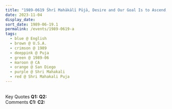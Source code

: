 ```yaml
---
title: "1989-0619 Śhrī Mahākālī Pūjā, Desire and Our Goal Is to Ascend, San Diego, CA, U.S.A."
date: 2023-11-04
display_date: 
sort_date: 1989-06-19.1
permalink: /events/1989-0619-a
tags:
  - blue @ English
  - brown @ U.S.A.
  - crimson @ 1989
  - deeppink @ Puja
  - green @ 1989-06
  - maroon @ CA
  - orange @ San Diego
  - purple @ Shri Mahakali
  - red @ Shri Mahakali Puja
---
```


<br>

<wave-list>
  <list-title color="DarkSeaGreen" width="55">Key Quotes</list-title>
  <list-item color="BlanchedAlmond" width="280"><b>Q1:</b> <i></i></list-item>
  <list-item color="Lavender" width="280"><b>Q2:</b> <i></i></list-item>
</wave-list>

<br>

<wave-list>
  <list-title color="DarkSeaGreen" width="55">Comments</list-title>
  <list-item color="BlanchedAlmond" width="280"><b>C1:</b> <i></i></list-item>
  <list-item color="Lavender" width="280"><b>C2:</b> <i></i></list-item>
</wave-list>